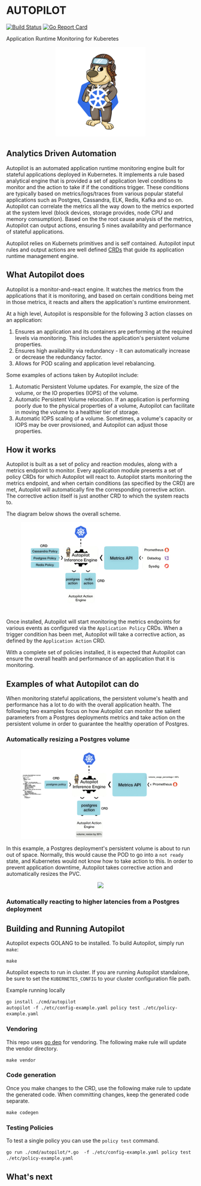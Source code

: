# AUTOPILOT

[![Build Status](https://travis-ci.org/libopenstorage/autopilot.svg?branch=master)](https://travis-ci.org/libopenstorage/autopilot)
[![Go Report Card](https://goreportcard.com/badge/github.com/libopenstorage/autopilot)](https://goreportcard.com/report/github.com/libopenstorage/autopilot)


Application Runtime Monitoring for Kuberetes

<div style="text-align:center"><img src="images/autopilot-mascot.png" alt="Drawing" style="width="240" height="240""/></div>

## Analytics Driven Automation

Autopilot is an automated application runtime monitoring engine built for stateful applications deployed in Kubernetes.  It implements a rule based analytical engine that is provided a set of application level conditions to monitor and the action to take if if the conditions trigger. These conditions are typically based on metrics/logs/traces from various popular stateful applications such as Postgres, Cassandra, ELK, Redis, Kafka and so on. Autopilot can correlate the metrics all the way down to the metrics exported at the system level (block devices, storage provides, node CPU and memory consumption).  Based on the the root cause analysis of the metrics, Autopilot can output actions, ensuring 5 nines availability and performance of stateful applications.  

Autopilot relies on Kubernets primitives and is self contained. Autopilot input rules and output actions are well defined [CRDs](https://kubernetes.io/docs/concepts/extend-kubernetes/api-extension/custom-resources/) that guide its application runtime management engine. 

## What Autopilot does

Autopilot is a monitor-and-react engine.  It watches the metrics from the applications that it is monitoring, and based on certain conditions being met in those metrics, it reacts and alters the application's runtime environment.

At a high level, Autopilot is responsible for the following 3 action classes on an application:
1. Ensures an application and its containers are performing at the required levels via monitoring.  This includes the application's persistent volume properties.
2. Ensures high availability via redundancy - It can automatically increase or decrease the redundancy factor.
3. Allows for POD scaling and application level rebalancing.

Some examples of actions taken by Autopilot include:
1. Automatic Persistent Volume updates.  For example, the size of the volume, or the IO properties (IOPS) of the volume.
2. Automatic Persistent Volume relocation.  If an application is performing poorly due to the physical properties of a volume, Autopilot can facilitate in moving the volume to a healthier tier of storage.
3. Automatic IOPS scaling of a volume.  Sometimes, a volume's capacity or IOPS may be over provisioned, and Autopilot can adjust those properties.

## How it works

Autopilot is built as a set of policy and reaction modules, along with a metrics endpoint to monitor.  Every application module presents a set of policy CRDs for which Autopilot will react to.  Autopilot starts monitoring the metrics endpoint, and when certain conditions (as specified by the CRD) are met, Autopilot will automatically fire the corresponding corrective action.  The corrective action itself is just another CRD to which the system reacts to.

The diagram below shows the overall scheme.

<p align="center">
    <img src="images/overview.gif" alt="Drawing" style="width="240" height="240"">
</p>

Once installed, Autopilot will start monitoring the metrics endpoints for various events as configured via the `Application Policy` CRDs.  When a trigger condition has been met, Autopilot will take a corrective action, as defined by the `Application Action` CRD. 

With a complete set of policies installed, it is expected that Autopilot can ensure the overall health and performance of an application that it is monitoring.

## Examples of what Autopilot can do

When monitoring stateful applications, the persistent volume's health and performance has a lot to do with the overall application health.  The following two examples focus on how Autopilot can monitor the salient parameters from a Postgres deployments metrics and take action on the persistent volume in order to guarantee the healthy operation of Postgres.

### Automatically resizing a Postgres volume

<p align="center">
    <img src="images/resize.gif" alt="Drawing" style="width="240" height="240"">
</p>

In this example, a Postgres deployment's persistent volume is about to run out of space.  Normally, this would cause the POD to go into a `not ready` state, and Kubernetes would not know how to take action to this.  In order to prevent application downtime, Autopilot takes corrective action and automatically resizes the PVC.

<p align="center">
    <img style="width="640" height="480"" src="https://libopenstorage.github.io/autopilot/media/autopilot.svg">
</p>

### Automatically reacting to higher latencies from a Postgres deployment

## Building and Running Autopilot

Autopilot expects GOLANG to be installed.  To build Autopilot, simply run `make`:

```shell
make
```

Autopilot expects to run in cluster.  If you are running Autopilot standalone, be sure to set the `KUBERNETES_CONFIG` to your cluster configuration file path.

Example running locally

```shell
go install ./cmd/autopilot
autopilot -f ./etc/config-example.yaml policy test ./etc/policy-example.yaml
```

### Vendoring

This repo uses [go dep](https://golang.github.io/dep/) for vendoring. The following make rule will update the vendor directory.

```shell
make vendor
```

### Code generation

Once you make changes to the CRD, use the following make rule to update the generated code. When committing changes, keep the generated code separate.

```shell
make codegen
```

### Testing Policies

To test a single policy you can use the `policy test` command.

```shell
go run ./cmd/autopilot/*.go  -f ./etc/config-example.yaml policy test ./etc/policy-example.yaml
```

## What's next
